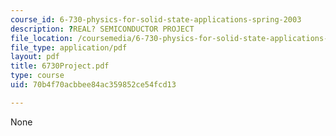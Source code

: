 ```yaml
---
course_id: 6-730-physics-for-solid-state-applications-spring-2003
description: ?REAL? SEMICONDUCTOR PROJECT
file_location: /coursemedia/6-730-physics-for-solid-state-applications-spring-2003/70b4f70acbbee84ac359852ce54fcd13_6730Project.pdf
file_type: application/pdf
layout: pdf
title: 6730Project.pdf
type: course
uid: 70b4f70acbbee84ac359852ce54fcd13

---
```

None